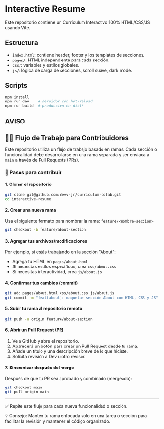 # Interactive Resume

Este repositorio contiene un Currículum Interactivo 100% HTML/CSS/JS usando Vite.

## Estructura

- `index.html`: contiene header, footer y los templates de secciones.
- `pages/`: HTML independiente para cada sección.
- `css/`: variables y estilos globales.
- `js/`: lógica de carga de secciones, scroll suave, dark mode.

## Scripts

```bash
npm install
npm run dev    # servidor con hot-reload
npm run build  # producción en dist/
```

## AVISO

## 🧑‍💻 Flujo de Trabajo para Contribuidores

Este repositorio utiliza un flujo de trabajo basado en ramas. Cada sección o funcionalidad debe desarrollarse en una rama separada y ser enviada a `main` a través de Pull Requests (PRs).

### 🚀 Pasos para contribuir

#### 1. Clonar el repositorio

```bash
git clone git@github.com:devv-jr/curriculum-colab.git
cd interactive-resume
```

#### 2. Crear una nueva rama

Usa el siguiente formato para nombrar la rama: `feature/<nombre-seccion>`

```bash
git checkout -b feature/about-section
```

#### 3. Agregar tus archivos/modificaciones

Por ejemplo, si estás trabajando en la sección "About":

* Agrega tu HTML en `pages/about.html`
* Si necesitas estilos específicos, crea `css/about.css`
* Si necesitas interactividad, crea `js/about.js`

#### 4. Confirmar tus cambios (commit)

```bash
git add pages/about.html css/about.css js/about.js
git commit -m "feat(about): maquetar sección About con HTML, CSS y JS"
```

#### 5. Subir tu rama al repositorio remoto

```bash
git push -u origin feature/about-section
```

#### 6. Abrir un Pull Request (PR)

1. Ve a GitHub y abre el repositorio.
2. Aparecerá un botón para crear un Pull Request desde tu rama.
3. Añade un título y una descripción breve de lo que hiciste.
4. Solicita revisión a Dev u otro revisor.

#### 7. Sincronizar después del merge

Después de que tu PR sea aprobado y combinado (mergeado):

```bash
git checkout main
git pull origin main
```

---

✅ Repite este flujo para cada nueva funcionalidad o sección.

💡 Consejo: Mantén tu rama enfocada solo en una tarea o sección para facilitar la revisión y mantener el código organizado.
